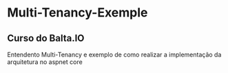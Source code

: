 ﻿# Multi-Tenancy-Exemple
 
 ## Curso do Balta.IO
 
 Entendento Multi-Tenancy e exemplo de como realizar a implementação da arquitetura no aspnet core 
